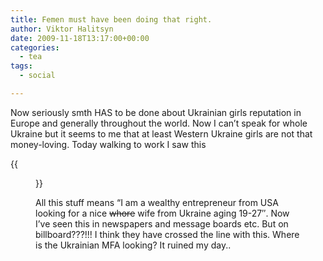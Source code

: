 ```yaml
---
title: Femen must have been doing that right.
author: Viktor Halitsyn
date: 2009-11-18T13:17:00+00:00
categories:
  - tea
tags:
  - social

---
```

Now seriously smth HAS to be done about Ukrainian girls reputation in Europe and generally throughout the world. Now I can&#8217;t speak for whole Ukraine but it seems to me that at least Western Ukraine girls are not that money-loving. Today walking to work I saw this 

{{<figure classes="fancybox left" src="https://s3-us-west-2.amazonaws.com/vnomad-public/blog_infra/20109/11/18112009.jpg">}}

<div style="clear: both; text-align: left;">
  All this stuff means &#8220;I am a wealthy entrepreneur from USA looking for a nice <span style="text-decoration: line-through;">whore</span> wife from Ukraine aging 19-27&#8243;. Now I&#8217;ve seen this in newspapers and message boards etc. But on billboard???!!! I think they have crossed the line with this. Where is the Ukrainian MFA looking? It ruined my day..
</div>
